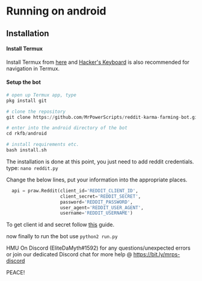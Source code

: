 # Running on android

## Installation

#### Install Termux

Install Termux from [here](https://play.google.com/store/apps/details?id=com.termux) and [Hacker's Keyboard](https://play.google.com/store/apps/details?id=org.pocketworkstation.pckeyboard) is also recommended for navigation in Termux.

#### Setup the bot

```python
# open up Termux app, type
pkg install git

# clone the repository
git clone https://github.com/MrPowerScripts/reddit-karma-farming-bot.git rkfb

# enter into the android directory of the bot
cd rkfb/android

# install requirements etc.
bash install.sh
```

The installation is done at this point, you just need to add reddit credentials.
type: `nano reddit.py`

Change the below lines, put your information into the appropriate places.
```python
  api = praw.Reddit(client_id='REDDIT_CLIENT_ID',
                    client_secret='REDDIT_SECRET',
                    password='REDDIT_PASSWORD',
                    user_agent='REDDIT_USER_AGENT',
                    username='REDDIT_USERNAME')
```

To get client id and secret follow [this](https://hackernoon.com/build-a-serverless-reddit-bot-in-3-steps-with-node-js-and-stdlib-sourcecode-e5296b78fc64) guide.

now finally to run the bot use `python2 run.py`

HMU On Discord (EliteDaMyth#1592) for any questions/unexpected errors or
join our dedicated Discord chat for more help @ https://bit.ly/mrps-discord  

PEACE!
